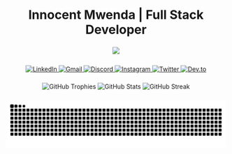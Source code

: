 <h1 align="center">Innocent Mwenda | Full Stack Developer</h1>

###

<div align="center">
  <img src="https://skillicons.dev/icons?i=ts,nextjs,js,tailwind,html,py,django,java,react,nodejs" height="60" />
</div>

###

<div align="center">
  <a href="https://www.linkedin.com/in/innocent-mwenda-904251368?utm_source=share&utm_campaign=share_via&utm_content=profile&utm_medium=android_app" target="_blank">
    <img src="https://img.shields.io/static/v1?message=LinkedIn&logo=linkedin&label=&color=0077B5&logoColor=white&labelColor=&style=for-the-badge" height="25" alt="LinkedIn" />
  </a>
  <a href="mailto:innocent04102003@gmail.com" target="_blank">
    <img src="https://img.shields.io/static/v1?message=Gmail&logo=gmail&label=&color=D14836&logoColor=white&labelColor=&style=for-the-badge" height="25" alt="Gmail" />
  </a>
  <a href="https://discord.com/invite/jwY2jkkF" target="_blank">
    <img src="https://img.shields.io/static/v1?message=Discord&logo=discord&label=&color=7289DA&logoColor=white&labelColor=&style=for-the-badge" height="25" alt="Discord" />
  </a>
  <a href="https://www.instagram.com/f1lthy.555/profilecard/?igsh=bnljcmMyaWJ2cnJ6" target="_blank">
    <img src="https://img.shields.io/static/v1?message=Instagram&logo=instagram&label=&color=E4405F&logoColor=white&labelColor=&style=for-the-badge" height="25" alt="Instagram" />
  </a>
  <a href="https://x.com/F1lthy555?t=RV2S5PluEn_dOhIRssNO0Q&s=09" target="_blank">
    <img src="https://img.shields.io/static/v1?message=Twitter&logo=twitter&label=&color=1DA1F2&logoColor=white&labelColor=&style=for-the-badge" height="25" alt="Twitter" />
  </a>
  <a href="https://dev.to/innocent03" target="_blank">
    <img src="https://img.shields.io/static/v1?message=Dev.to&logo=dev.to&label=&color=0A0A0A&logoColor=white&labelColor=&style=for-the-badge" height="25" alt="Dev.to" />
  </a>
</div>

###

<div align="center">
  <img src="https://github-profile-trophy.vercel.app?username=Guilty03&theme=dracula&margin-w=8&margin-h=8" height="150" alt="GitHub Trophies" />
  <img src="https://github-readme-stats.vercel.app/api?username=Guilty03&show_icons=true&include_all_commits=true&count_private=true&theme=dracula" height="150" alt="GitHub Stats" />
  <img src="https://streak-stats.demolab.com?user=Guilty03&theme=dracula&hide_border=false&border_radius=5" height="150" alt="GitHub Streak" />
</div>

###

<picture>
  <source media="(prefers-color-scheme: dark)" srcset="https://raw.githubusercontent.com/Guilty03/Guilty03/output/snake-dark.svg" />
  <img alt="GitHub Contribution Snake" src="https://raw.githubusercontent.com/Guilty03/Guilty03/output/snake.svg" />
</picture>

###
